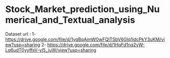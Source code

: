 # Stock_Market_prediction_using_Numerical_and_Textual_analysis
Dataset url : 
1- https://drive.google.com/file/d/1ygBqAimW0wFQlTSbV6Glq1jdcPkY3uKM/view?usp=sharing
2- https://drive.google.com/file/d/1HqFd1nq2yW-Lq6udT0yyffsV-yl5_juW/view?usp=sharing
